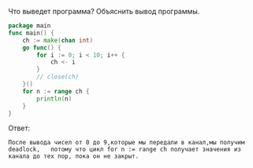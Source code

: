 Что выведет программа? Объяснить вывод программы.

```go
package main
func main() {
	ch := make(chan int)
	go func() {
		for i := 0; i < 10; i++ {
			ch <- i
		}
		// close(ch)
	}()
	for n := range ch {
		println(n)
	}
}
```

Ответ:
```
После вывода чисел от 0 до 9,которые мы передали в канал,мы получим deadlock,	потому что цикл for n := range ch получает значения из канала до тех пор, пока он не закрыт.
```
